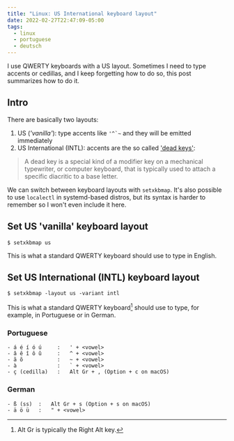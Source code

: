 ```yaml
---
title: "Linux: US International keyboard layout"
date: 2022-02-27T22:47:09-05:00
tags:
  - linux
  - portuguese
  - deutsch
---
```


I use QWERTY keyboards with a US layout. Sometimes I need to type accents or
cedillas, and I keep forgetting how to do so, this post summarizes how to do it.

<!--more-->

## Intro

There are basically two layouts:

1. US (_'vanilla'_): type accents like ``'^`~`` and they will be emitted immediately
2. US International (INTL): accents are the so called ['dead keys'](https://en.wikipedia.org/wiki/Dead_key):

> A dead key is a special kind of a modifier key on a mechanical typewriter, or
> computer keyboard, that is typically used to attach a specific diacritic to a
> base letter.

We can switch between keyboard layouts with `setxkbmap`. It's also possible to
use `localectl` in systemd-based distros, but its syntax is harder to remember
so I won't even include it here.

## Set US 'vanilla' keyboard layout

```shell
$ setxkbmap us
```

This is what a standard QWERTY keyboard should use to type in English.

## Set US International (INTL) keyboard layout

```shell
$ setxkbmap -layout us -variant intl
```

This is what a standard QWERTY keyboard[^1] should use to type, for example, in Portuguese or in German.

### Portuguese

```text
- á é í ó ú     :   ' + <vowel>
- â ê î ô û     :   ^ + <vowel>
- ã õ           :   ~ + <vowel>
- à             :   ` + <vowel>
- ç (cedilla)   :   Alt Gr + , (Option + c on macOS)
```

### German

```text
- ß (ss)  :   Alt Gr + s (Option + s on macOS)
- ä ö ü   :   " + <vowel>
```

[^1]: Alt Gr is typically the Right Alt key.
